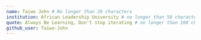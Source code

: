 ```yaml
---
name: Taiwo John # No longer than 28 characters
institution: African Leadership University # no longer than 58 characters
quote: Always Be Learning, Don't stop iterating # no longer than 100 characters, avoid using quotes(") to guarantee the format remains the same.
github_user: Taiwo-John
---
```

